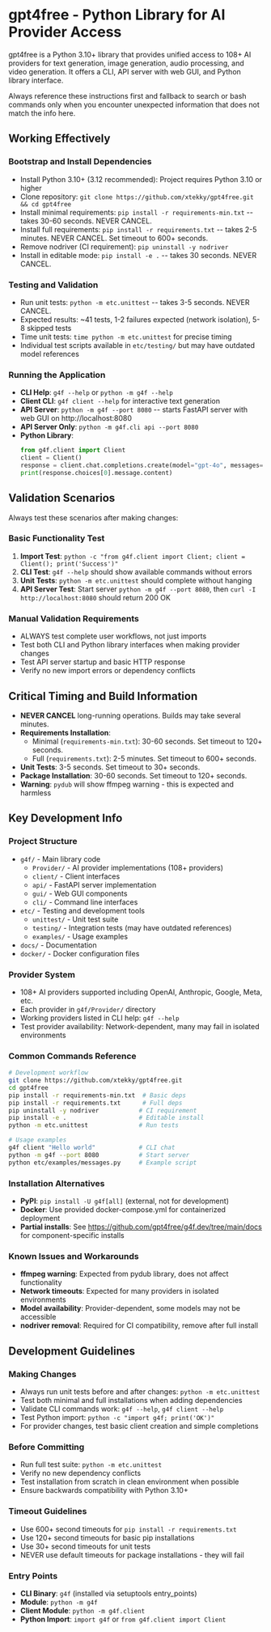 # gpt4free - Python Library for AI Provider Access

gpt4free is a Python 3.10+ library that provides unified access to 108+ AI providers for text generation, image generation, audio processing, and video generation. It offers a CLI, API server with web GUI, and Python library interface.

Always reference these instructions first and fallback to search or bash commands only when you encounter unexpected information that does not match the info here.

## Working Effectively

### Bootstrap and Install Dependencies
- Install Python 3.10+ (3.12 recommended): Project requires Python 3.10 or higher
- Clone repository: `git clone https://github.com/xtekky/gpt4free.git && cd gpt4free`
- Install minimal requirements: `pip install -r requirements-min.txt` -- takes 30-60 seconds. NEVER CANCEL.
- Install full requirements: `pip install -r requirements.txt` -- takes 2-5 minutes. NEVER CANCEL. Set timeout to 600+ seconds.
- Remove nodriver (CI requirement): `pip uninstall -y nodriver`
- Install in editable mode: `pip install -e .` -- takes 30 seconds. NEVER CANCEL.

### Testing and Validation
- Run unit tests: `python -m etc.unittest` -- takes 3-5 seconds. NEVER CANCEL.
- Expected results: ~41 tests, 1-2 failures expected (network isolation), 5-8 skipped tests
- Time unit tests: `time python -m etc.unittest` for precise timing
- Individual test scripts available in `etc/testing/` but may have outdated model references

### Running the Application
- **CLI Help**: `g4f --help` or `python -m g4f --help`
- **Client CLI**: `g4f client --help` for interactive text generation
- **API Server**: `python -m g4f --port 8080` -- starts FastAPI server with web GUI on http://localhost:8080
- **API Server Only**: `python -m g4f.cli api --port 8080`
- **Python Library**: 
  ```python
  from g4f.client import Client
  client = Client()
  response = client.chat.completions.create(model="gpt-4o", messages=[{"role": "user", "content": "Hello"}])
  print(response.choices[0].message.content)
  ```

## Validation Scenarios

Always test these scenarios after making changes:

### Basic Functionality Test
1. **Import Test**: `python -c "from g4f.client import Client; client = Client(); print('Success')"`
2. **CLI Test**: `g4f --help` should show available commands without errors
3. **Unit Tests**: `python -m etc.unittest` should complete without hanging
4. **API Server Test**: Start server `python -m g4f --port 8080`, then `curl -I http://localhost:8080` should return 200 OK

### Manual Validation Requirements
- ALWAYS test complete user workflows, not just imports
- Test both CLI and Python library interfaces when making provider changes
- Test API server startup and basic HTTP response
- Verify no new import errors or dependency conflicts

## Critical Timing and Build Information

- **NEVER CANCEL** long-running operations. Builds may take several minutes.
- **Requirements Installation**: 
  - Minimal (`requirements-min.txt`): 30-60 seconds. Set timeout to 120+ seconds.
  - Full (`requirements.txt`): 2-5 minutes. Set timeout to 600+ seconds.
- **Unit Tests**: 3-5 seconds. Set timeout to 30+ seconds.
- **Package Installation**: 30-60 seconds. Set timeout to 120+ seconds.
- **Warning**: `pydub` will show ffmpeg warning - this is expected and harmless

## Key Development Info

### Project Structure
- `g4f/` - Main library code
  - `Provider/` - AI provider implementations (108+ providers)
  - `client/` - Client interfaces
  - `api/` - FastAPI server implementation
  - `gui/` - Web GUI components
  - `cli/` - Command line interfaces
- `etc/` - Testing and development tools
  - `unittest/` - Unit test suite
  - `testing/` - Integration tests (may have outdated references)
  - `examples/` - Usage examples
- `docs/` - Documentation
- `docker/` - Docker configuration files

### Provider System
- 108+ AI providers supported including OpenAI, Anthropic, Google, Meta, etc.
- Each provider in `g4f/Provider/` directory
- Working providers listed in CLI help: `g4f --help`
- Test provider availability: Network-dependent, many may fail in isolated environments

### Common Commands Reference
```bash
# Development workflow
git clone https://github.com/xtekky/gpt4free.git
cd gpt4free
pip install -r requirements-min.txt  # Basic deps
pip install -r requirements.txt      # Full deps  
pip uninstall -y nodriver           # CI requirement
pip install -e .                    # Editable install
python -m etc.unittest              # Run tests

# Usage examples
g4f client "Hello world"            # CLI chat
python -m g4f --port 8080           # Start server
python etc/examples/messages.py     # Example script
```

### Installation Alternatives
- **PyPI**: `pip install -U g4f[all]` (external, not for development)
- **Docker**: Use provided docker-compose.yml for containerized deployment
- **Partial installs**: See https://github.com/gpt4free/g4f.dev/tree/main/docs for component-specific installs

### Known Issues and Workarounds
- **ffmpeg warning**: Expected from pydub library, does not affect functionality
- **Network timeouts**: Expected for many providers in isolated environments
- **Model availability**: Provider-dependent, some models may not be accessible
- **nodriver removal**: Required for CI compatibility, remove after full install

## Development Guidelines

### Making Changes
- Always run unit tests before and after changes: `python -m etc.unittest`
- Test both minimal and full installations when adding dependencies
- Validate CLI commands work: `g4f --help`, `g4f client --help`
- Test Python import: `python -c "import g4f; print('OK')"`
- For provider changes, test basic client creation and simple completions

### Before Committing
- Run full test suite: `python -m etc.unittest` 
- Verify no new dependency conflicts
- Test installation from scratch in clean environment when possible
- Ensure backwards compatibility with Python 3.10+

### Timeout Guidelines
- Use 600+ second timeouts for `pip install -r requirements.txt`
- Use 120+ second timeouts for basic pip installations  
- Use 30+ second timeouts for unit tests
- NEVER use default timeouts for package installations - they will fail

### Entry Points
- **CLI Binary**: `g4f` (installed via setuptools entry_points)
- **Module**: `python -m g4f` 
- **Client Module**: `python -m g4f.client`
- **Python Import**: `import g4f` or `from g4f.client import Client`